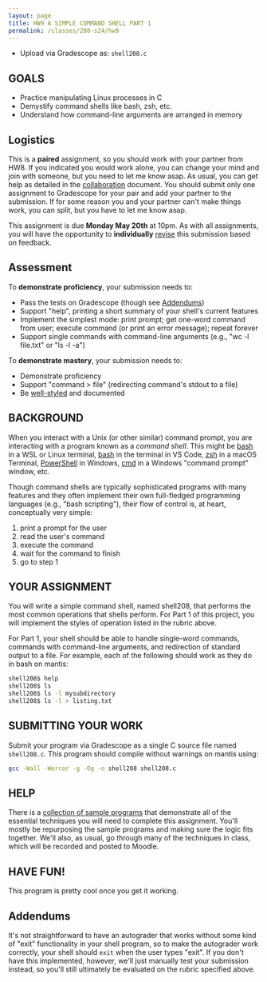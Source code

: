 ```yaml
---
layout: page
title: HW9 A SIMPLE COMMAND SHELL PART 1
permalink: /classes/208-s24/hw9
---
```


* Upload via Gradescope as: `shell208.c`

## GOALS
* Practice manipulating Linux processes in C
* Demystify command shells like bash, zsh, etc.
* Understand how command-line arguments are arranged in memory

## Logistics
This is a **paired** assignment, so you should work with your partner from HW8. If you indicated you would work alone, you can change your mind and join with someone, but you need to let me know asap. As usual, you can get help as detailed in the [collaboration](collaboration) document. You should submit only one assignment to Gradescope for your pair and add your partner to the submission. If for some reason you and your partner can't make things work, you can split, but you have to let me know asap.

This assignment is due **Monday May 20th** at 10pm. As with all assignments, you will have the opportunity to **individually** [revise](revision-process) this submission based on feedback.

## Assessment

To **demonstrate proficiency**, your submission needs to:
* Pass the tests on Gradescope (though see [Addendums](#addendums))
* Support "help", printing a short summary of your shell's current features
* Implement the simplest mode: print prompt; get one-word command from user; execute
    command (or print an error message); repeat forever
* Support single commands with command-line arguments (e.g., "wc -l file.txt" or "ls -l -a")

To **demonstrate mastery**, your submission needs to:
* Demonstrate proficiency
* Support "command > file" (redirecting command's stdout to a file)
* Be [well-styled](https://cs.carleton.edu/faculty/jondich/courses/cs208_w24/documents/style-guide.html) and documented

## BACKGROUND
When you interact with a Unix (or other similar) command prompt, you are interacting with a program known as a *command shell*. This might be [bash](https://en.wikipedia.org/wiki/Bash_(Unix_shell)) in a WSL or Linux terminal, [bash](https://en.wikipedia.org/wiki/Bash_(Unix_shell)) in the terminal in VS Code, [zsh](https://en.wikipedia.org/wiki/Z_shell) in a macOS Terminal, [PowerShell](https://en.wikipedia.org/wiki/PowerShell) in Windows, [cmd](https://en.wikipedia.org/wiki/Cmd.exe) in a Windows "command prompt" window, etc.

Though command shells are typically sophisticated programs with many features and they often implement their own full-fledged programming languages (e.g., "bash scripting"), their flow of control is, at heart, conceptually very simple:

1. print a prompt for the user
2. read the user's command
3. execute the command
4. wait for the command to finish
5. go to step 1

## YOUR ASSIGNMENT
You will write a simple command shell, named shell208, that performs the most common operations that shells perform. For Part 1 of this project, you will implement the styles of operation listed in the rubric above.

For Part 1, your shell should be able to handle single-word commands, commands with command-line arguments, and redirection of standard output to a file. For example, each of the following should work as they do in bash on mantis:

```bash
shell208$ help
shell208$ ls
shell208$ ls -l mysubdirectory
shell208$ ls -l > listing.txt
```

## SUBMITTING YOUR WORK
Submit your program via Gradescope as a single C source file named `shell208.c`. This program should compile without warnings on mantis using:

```bash
gcc -Wall -Werror -g -Og -o shell208 shell208.c
```

## HELP
There is a [collection of sample programs](https://cs.carleton.edu/faculty/jondich/courses/cs208_w24/samples/index.html#processes) that demonstrate all of the essential techniques you will need to complete this assignment. You'll mostly be repurposing the sample programs and making sure the logic fits together. We'll also, as usual, go through many of the techniques in class, which will be recorded and posted to Moodle.

## HAVE FUN!
This program is pretty cool once you get it working.

## Addendums
It's not straightforward to have an autograder that works without some kind of "exit" functionality in your shell program, so to make the autograder work correctly, your shell should `exit` when the user types "exit". If you don't have this implemented, however, we'll just manually test your submission instead, so you'll still ultimately be evaluated on the rubric specified above. 